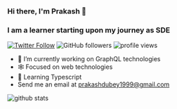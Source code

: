 ### Hi there, I'm Prakash 👋
### I am a learner starting upon my journey as SDE
[![Twitter Follow](https://img.shields.io/twitter/follow/__prakashdubey?label=Follow)](https://twitter.com/intent/follow?screen_name=__prakashdubey)
![GitHub followers](https://img.shields.io/github/followers/rpeb?label=Follow&style=social)
<img alt = "profile views" src="https://komarev.com/ghpvc/?username=rpeb&color=brightgreen">
- 🔭 I’m currently working on GraphQL technologies
- 🕸 Focused on web technologies
- 🌱 Learning Typescript
- Send me an email at prakashdubey1999@gmail.com

![github stats](https://github-readme-stats.vercel.app/api?username=rpeb&show_icons=true&theme=graywhite&count_private=true)